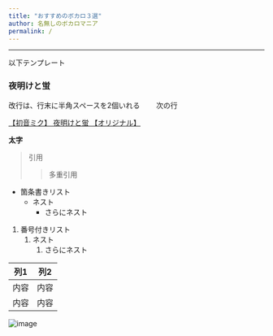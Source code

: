 ```yaml
---
title: "おすすめのボカロ３選"
author: 名無しのボカロマニア
permalink: /
---
```







---

以下テンプレート

### 夜明けと蛍


改行は、行末に半角スペースを2個いれる　　
次の行

[【初音ミク】 夜明けと蛍 【オリジナル】](https://www.nicovideo.jp/watch/sm24892241)

**太字**

> 引用
>> 多重引用


- 箇条書きリスト
  - ネスト
    - さらにネスト


1. 番号付きリスト
   1. ネスト
      1. さらにネスト


| 列1  | 列2  |
|-----|-----|
| 内容  | 内容  |
| 内容  | 内容  |

![image](/GHPages_WebSite/assets/images/hotaru.jpeg)
